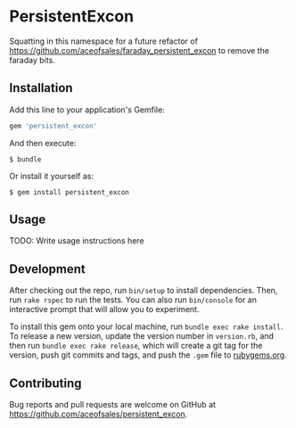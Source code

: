 # PersistentExcon

Squatting in this namespace for a future refactor of https://github.com/aceofsales/faraday_persistent_excon to remove the faraday bits.

## Installation

Add this line to your application's Gemfile:

```ruby
gem 'persistent_excon'
```

And then execute:

    $ bundle

Or install it yourself as:

    $ gem install persistent_excon

## Usage

TODO: Write usage instructions here

## Development

After checking out the repo, run `bin/setup` to install dependencies. Then, run `rake rspec` to run the tests. You can also run `bin/console` for an interactive prompt that will allow you to experiment.

To install this gem onto your local machine, run `bundle exec rake install`. To release a new version, update the version number in `version.rb`, and then run `bundle exec rake release`, which will create a git tag for the version, push git commits and tags, and push the `.gem` file to [rubygems.org](https://rubygems.org).

## Contributing

Bug reports and pull requests are welcome on GitHub at https://github.com/aceofsales/persistent_excon.

